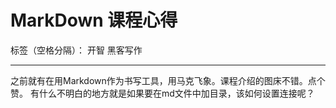 ﻿# MarkDown 课程心得

标签（空格分隔）： 开智 黑客写作 

---

之前就有在用Markdown作为书写工具，用马克飞象。课程介绍的图床不错。点个赞。
有什么不明白的地方就是如果要在md文件中加目录，该如何设置连接呢？





